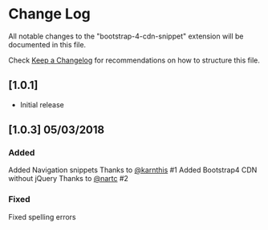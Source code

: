 # Change Log
All notable changes to the "bootstrap-4-cdn-snippet" extension will be documented in this file.

Check [Keep a Changelog](http://keepachangelog.com/) for recommendations on how to structure this file.

## [1.0.1]
- Initial release

## [1.0.3] 05/03/2018
### Added
Added Navigation snippets  Thanks to [@karnthis](https://github.com/karnthis) #1
Added Bootstrap4 CDN without jQuery Thanks to [@nartc](https://github.com/nartc) #2

### Fixed

Fixed spelling errors